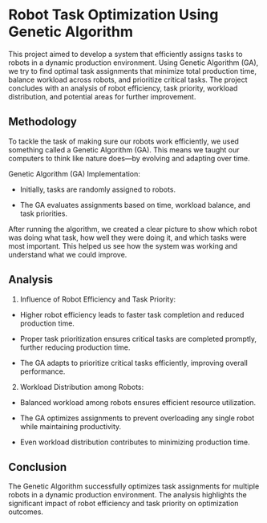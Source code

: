 
# Robot Task Optimization Using Genetic Algorithm

This project aimed to develop a system that efficiently assigns tasks to robots in a dynamic production environment. Using Genetic Algorithm (GA), we try to find optimal task assignments that minimize total production time, balance workload across robots, and prioritize critical tasks. The project concludes with an analysis of robot efficiency, task priority, workload distribution, and potential areas for further improvement.








## Methodology

To tackle the task of making sure our robots work efficiently, we used something called a Genetic Algorithm (GA). This means we taught our computers to think like nature does—by evolving and adapting over time.

Genetic Algorithm (GA) Implementation:

- Initially, tasks are randomly assigned to robots.

- The GA evaluates assignments based on time, workload balance, and task priorities.

After running the algorithm, we created a clear picture to show which robot was doing what task, how well they were doing it, and which tasks were most important. This helped us see how the system was working and understand what we could improve.


## Analysis

1. Influence of Robot Efficiency and Task Priority:

- Higher robot efficiency leads to faster task completion and reduced production time.

- Proper task prioritization ensures critical tasks are completed promptly, further reducing production time.

- The GA adapts to prioritize critical tasks efficiently, improving overall performance.

2. Workload Distribution among Robots:
- Balanced workload among robots ensures efficient resource utilization.

- The GA optimizes assignments to prevent overloading any single robot while maintaining productivity.

- Even workload distribution contributes to minimizing production time.
## Conclusion
The Genetic Algorithm successfully optimizes task assignments for multiple robots in a dynamic production environment. The analysis highlights the significant impact of robot efficiency and task priority on optimization outcomes. 